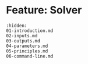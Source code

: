 [//]: # (Index used by Sphinx to generate correct PDF tree)
# Feature: Solver

```{toctree}
:hidden:
01-introduction.md
02-inputs.md
03-outputs.md
04-parameters.md
05-principles.md
06-command-line.md
```